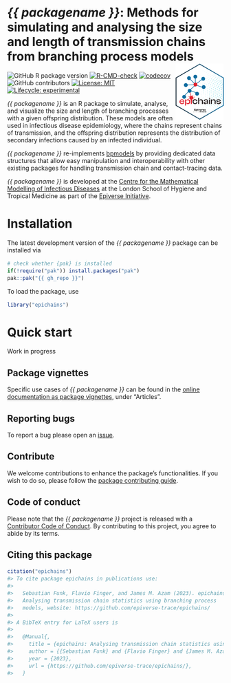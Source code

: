 
<!-- README.md is generated from README.Rmd. Please edit that file. -->
<!-- The code to render this README is stored in .github/workflows/render-readme.yaml -->
<!-- Variables marked with double curly braces will be transformed beforehand: -->
<!-- `packagename` is extracted from the DESCRIPTION file -->
<!-- `gh_repo` is extracted via a special environment variable in GitHub Actions -->

# *{{ packagename }}*: Methods for simulating and analysing the size and length of transmission chains from branching process models <img src="man/figures/epichains_logo.png" align="right" height="130" />

<!-- badges: start -->

![GitHub R package
version](https://img.shields.io/github/r-package/v/epiverse-trace/epichains)
[![R-CMD-check](https://github.com/epiverse-trace/epichains/actions/workflows/R-CMD-check.yaml/badge.svg)](https://github.com/epiverse-trace/epichains/actions/workflows/R-CMD-check.yaml)
[![codecov](https://codecov.io/github/epiverse-trace/epichains/branch/main/graphs/badge.svg)](https://codecov.io/github/epiverse-trace/epichains)
![GitHub
contributors](https://img.shields.io/github/contributors/epiverse-trace/epichains)
[![License:
MIT](https://img.shields.io/badge/License-MIT-yellow.svg)](https://opensource.org/licenses/MIT)
[![Lifecycle:
experimental](https://img.shields.io/badge/lifecycle-experimental-orange.svg)](https://lifecycle.r-lib.org/articles/stages.html#experimental)
<!-- badges: end -->

*{{ packagename }}* is an R package to simulate, analyse, and visualize
the size and length of branching processes with a given offspring
distribution. These models are often used in infectious disease
epidemiology, where the chains represent chains of transmission, and the
offspring distribution represents the distribution of secondary
infections caused by an infected individual.

*{{ packagename }}* re-implements
[bpmodels](%22https://github.com/epiverse-trace/bpmodels/%22) by
providing dedicated data structures that allow easy manipulation and
interoperability with other existing packages for handling transmission
chain and contact-tracing data.

*{{ packagename }}* is developed at the [Centre for the Mathematical
Modelling of Infectious
Diseases](https://www.lshtm.ac.uk/research/centres/centre-mathematical-modelling-infectious-diseases)
at the London School of Hygiene and Tropical Medicine as part of the
[Epiverse Initiative](https://data.org/initiatives/epiverse/).

# Installation

The latest development version of the *{{ packagename }}* package can be
installed via

``` r
# check whether {pak} is installed
if(!require("pak")) install.packages("pak")
pak::pak("{{ gh_repo }}")
```

To load the package, use

``` r
library("epichains")
```

# Quick start

Work in progress

## Package vignettes

Specific use cases of *{{ packagename }}* can be found in the [online
documentation as package
vignettes](https://epiverse-trace.github.io/epichains/), under
“Articles”.

## Reporting bugs

To report a bug please open an
[issue](https://github.com/epiverse-trace/epichains/issues/new/choose).

## Contribute

We welcome contributions to enhance the package’s functionalities. If
you wish to do so, please follow the [package contributing
guide](https://github.com/epiverse-trace/epichains/blob/main/.github/CONTRIBUTING.md).

## Code of conduct

Please note that the *{{ packagename }}* project is released with a
[Contributor Code of
Conduct](https://github.com/epiverse-trace/.github/blob/main/CODE_OF_CONDUCT.md).
By contributing to this project, you agree to abide by its terms.

## Citing this package

``` r
citation("epichains")
#> To cite package epichains in publications use:
#> 
#>   Sebastian Funk, Flavio Finger, and James M. Azam (2023). epichains:
#>   Analysing transmission chain statistics using branching process
#>   models, website: https://github.com/epiverse-trace/epichains/
#> 
#> A BibTeX entry for LaTeX users is
#> 
#>   @Manual{,
#>     title = {epichains: Analysing transmission chain statistics using branching process models},
#>     author = {{Sebastian Funk} and {Flavio Finger} and {James M. Azam}},
#>     year = {2023},
#>     url = {https://github.com/epiverse-trace/epichains/},
#>   }
```
